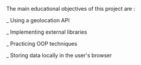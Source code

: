 The main educational objectives of this project are :

_ Using a geolocation API

_ Implementing external libraries

_ Practicing OOP techniques 

_ Storing data locally in the user's browser
